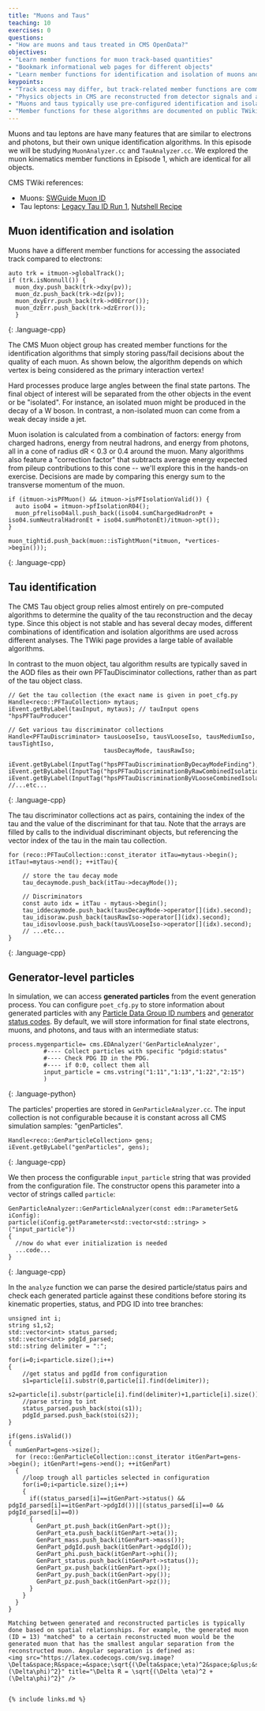 ```yaml
---
title: "Muons and Taus"
teaching: 10
exercises: 0
questions:
- "How are muons and taus treated in CMS OpenData?"
objectives:
- "Learn member functions for muon track-based quantities"
- "Bookmark informational web pages for different objects"
- "Learn member functions for identification and isolation of muons and taus"
keypoints:
- "Track access may differ, but track-related member functions are common across objects."
- "Physics objects in CMS are reconstructed from detector signals and are never 100% certain!"
- "Muons and taus typically use pre-configured identification and isolation variable member functions."
- "Member functions for these algorithms are documented on public TWiki pages."
---
```


Muons and tau leptons are have many features that are similar to electrons and photons, but their own unique identification algorithms. In this episode we will be studying `MuonAnalyzer.cc` and `TauAnalyzer.cc`. We explored the muon kinematics member functions in Episode 1, which are identical for all objects. 

CMS TWiki references:
 * Muons: [SWGuide Muon ID](https://twiki.cern.ch/twiki/bin/view/CMSPublic/SWGuideMuonId)
 * Tau leptons: [Legacy Tau ID Run 1](https://twiki.cern.ch/twiki/bin/view/CMSPublic/WorkBookPFTauTagging#Legacy_Tau_ID_Run_I), [Nutshell Recipe](https://twiki.cern.ch/twiki/bin/view/CMSPublic/NutShellRecipeFor5312AndNewer)

## Muon identification and isolation

Muons have a different member functions for accessing the associated track compared to electrons:

~~~
auto trk = itmuon->globalTrack();
if (trk.isNonnull()) {
  muon_dxy.push_back(trk->dxy(pv));
  muon_dz.push_back(trk->dz(pv));
  muon_dxyErr.push_back(trk->d0Error());
  muon_dzErr.push_back(trk->dzError());
  }
~~~
{: .language-cpp}

The CMS Muon object group has created member functions for the identification algorithms that simply
storing pass/fail decisions about the quality of each muon. As shown below, the algorithm depends
on which vertex is being considered as the primary interaction vertex!

Hard processes produce large angles between the final state partons. The final object of interest will be separated from 
the other objects in the event or be "isolated". For instance, an isolated muon might be produced in the decay of a W boson.
In contrast, a non-isolated muon can come from a weak decay inside a jet. 

Muon isolation is calculated from a combination of factors: energy from charged hadrons, energy from
neutral hadrons, and energy from photons, all in a cone of radius dR < 0.3 or 0.4 around
the muon. Many algorithms also feature a "correction factor" that subtracts average energy expected
from pileup contributions to this cone -- we'll explore this in the hands-on exercise. Decisions are made by comparing this energy sum to the
transverse momentum of the muon. 

~~~
if (itmuon->isPFMuon() && itmuon->isPFIsolationValid()) {
  auto iso04 = itmuon->pfIsolationR04();
  muon_pfreliso04all.push_back((iso04.sumChargedHadronPt + iso04.sumNeutralHadronEt + iso04.sumPhotonEt)/itmuon->pt());
}

muon_tightid.push_back(muon::isTightMuon(*itmuon, *vertices->begin()));
~~~
{: .language-cpp}

## Tau identification

The CMS Tau object group relies almost entirely on pre-computed algorithms to determine the
quality of the tau reconstruction and the decay type. Since this object is not stable and has
several decay modes, different combinations of identification and isolation algorithms are
used across different analyses. The TWiki page provides a large table of available algorithms.

In contrast to the muon object, tau algorithm results are typically saved in the AOD files
as their own PFTauDisciminator collections, rather than as part of the tau object class.

~~~
// Get the tau collection (the exact name is given in poet_cfg.py
Handle<reco::PFTauCollection> mytaus;
iEvent.getByLabel(tauInput, mytaus); // tauInput opens "hpsPFTauProducer"

// Get various tau discriminator collections
Handle<PFTauDiscriminator> tausLooseIso, tausVLooseIso, tausMediumIso, tausTightIso,
                           tausDecayMode, tausRawIso;

iEvent.getByLabel(InputTag("hpsPFTauDiscriminationByDecayModeFinding"),tausDecayMode);
iEvent.getByLabel(InputTag("hpsPFTauDiscriminationByRawCombinedIsolationDBSumPtCorr"),tausRawIso);
iEvent.getByLabel(InputTag("hpsPFTauDiscriminationByVLooseCombinedIsolationDBSumPtCorr"),tausVLooseIso);
//...etc...
~~~
{: .language-cpp}

The tau discriminator collections act as pairs, containing the index of the tau and the value
of the discriminant for that tau. Note that the arrays are filled by calls to the individual
discriminant objects, but referencing the vector index of the tau in the main tau collection.

~~~
for (reco::PFTauCollection::const_iterator itTau=mytaus->begin(); itTau!=mytaus->end(); ++itTau){

    // store the tau decay mode
    tau_decaymode.push_back(itTau->decayMode());

    // Discriminators
    const auto idx = itTau - mytaus->begin();
    tau_iddecaymode.push_back(tausDecayMode->operator[](idx).second);
    tau_idisoraw.push_back(tausRawIso->operator[](idx).second);
    tau_idisovloose.push_back(tausVLooseIso->operator[](idx).second);    
    // ...etc...
}
~~~
{: .language-cpp}


## Generator-level particles

In simulation, we can access **generated particles** from the event generation process. 
You can configure `poet_cfg.py` to store information about generated particles with any [Particle Data Group ID numbers](https://pdg.lbl.gov/2021/reviews/rpp2020-rev-monte-carlo-numbering.pdf) and [generator status codes](https://twiki.cern.ch/twiki/bin/view/CMSPublic/WorkBookGenParticleCandidate).
By default, we will store information for final state electrons, muons, and photons, and taus with an intermediate status:
~~~
process.mygenparticle= cms.EDAnalyzer('GenParticleAnalyzer',
          #---- Collect particles with specific "pdgid:status"
          #---- Check PDG ID in the PDG.
          #---- if 0:0, collect them all 
          input_particle = cms.vstring("1:11","1:13","1:22","2:15")
          )
~~~
{: .language-python}

The particles' properties are stored in `GenParticleAnalyzer.cc`. The input collection is not configurable because it is constant across all CMS simulation
samples: "genParticles". 
~~~
Handle<reco::GenParticleCollection> gens;
iEvent.getByLabel("genParticles", gens);
~~~
{: .language-cpp}

We then process the configurable `input_particle` string that was provided from the configuration file. The constructor opens this parameter into a vector of strings called `particle`:
~~~
GenParticleAnalyzer::GenParticleAnalyzer(const edm::ParameterSet& iConfig):
particle(iConfig.getParameter<std::vector<std::string> >("input_particle"))
{
  //now do what ever initialization is needed
  ...code...
}
~~~
{: .language-cpp}

In the `analyze` function we can parse the desired particle/status pairs and check each generated particle against these conditions before storing its kinematic properties, status, and PDG ID into tree branches:
~~~
unsigned int i;
string s1,s2;
std::vector<int> status_parsed;
std::vector<int> pdgId_parsed;
std::string delimiter = ":";

for(i=0;i<particle.size();i++)
{
    //get status and pgdId from configuration
    s1=particle[i].substr(0,particle[i].find(delimiter));
    s2=particle[i].substr(particle[i].find(delimiter)+1,particle[i].size());
    //parse string to int
    status_parsed.push_back(stoi(s1));
    pdgId_parsed.push_back(stoi(s2));
}

if(gens.isValid())
{
  numGenPart=gens->size();
  for (reco::GenParticleCollection::const_iterator itGenPart=gens->begin(); itGenPart!=gens->end(); ++itGenPart)
  {
    //loop trough all particles selected in configuration
    for(i=0;i<particle.size();i++)
    {
      if((status_parsed[i]==itGenPart->status() && pdgId_parsed[i]==itGenPart->pdgId())||(status_parsed[i]==0 && pdgId_parsed[i]==0))
      {
        GenPart_pt.push_back(itGenPart->pt());
        GenPart_eta.push_back(itGenPart->eta());
        GenPart_mass.push_back(itGenPart->mass());
        GenPart_pdgId.push_back(itGenPart->pdgId());
        GenPart_phi.push_back(itGenPart->phi());
        GenPart_status.push_back(itGenPart->status());
        GenPart_px.push_back(itGenPart->px());
        GenPart_py.push_back(itGenPart->py());
        GenPart_pz.push_back(itGenPart->pz());
      }
    }               
  }
}

Matching between generated and reconstructed particles is typically done based on spatial relationships. For example, the generated muon (ID = 13) "matched" to a certain reconstructed muon would be the generated muon that has the smallest angular separation from the reconstructed muon. Angular separation is defined as:
<img src="https://latex.codecogs.com/svg.image?\Delta&space;R&space;=&space;\sqrt{(\Delta&space;\eta)^2&space;&plus;&space;(\Delta\phi)^2}" title="\Delta R = \sqrt{(\Delta \eta)^2 + (\Delta\phi)^2}" />


{% include links.md %}

